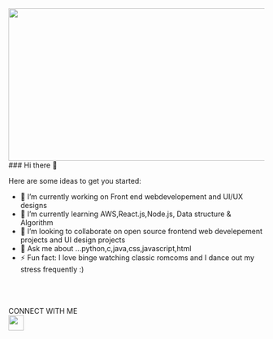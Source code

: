 <img src="https://wallpapercave.com/wp/wp6582675.jpg" height=300px width=1000px>
### Hi there 👋


Here are some ideas to get you started:

- 🔭 I’m currently working on Front end webdevelopement and UI/UX designs
- 🌱 I’m currently learning AWS,React.js,Node.js, Data structure & Algorithm
- 👯 I’m looking to collaborate on open source frontend web develepement projects and UI design projects
- 💬 Ask me about ...python,c,java,css,javascript,html
- ⚡ Fun fact: I love binge watching classic romcoms and I dance out my stress frequently :)

<br>
<br>
<br>
 <html>
  <body>
    CONNECT WITH ME 
    <br>


<a href="https://linktr.ee/Anjushree">
  <img src="https://th.bing.com/th/id/OIP.I97GZ-aGlDXGrhDcbM9yHAHaHa?w=215&h=215&c=7&o=5&pid=1.7" height="30px" width="30px">
</a>
